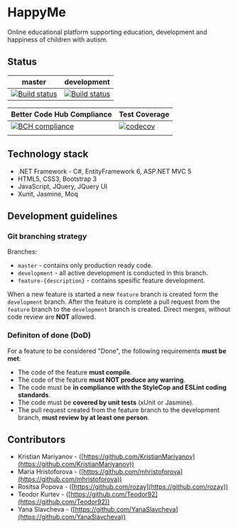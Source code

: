 # HappyMe

Online educational platform supporting education, development and happiness of children with autism.

## Status

| master                                                                                                                                                                 | development                                                                                                                                                                            |
|------------------------------------------------------------------------------------------------------------------------------------------------------------------------|----------------------------------------------------------------------------------------------------------------------------------------------------------------------------------------|
| [![Build status](https://ci.appveyor.com/api/projects/status/1l6uxwqf6g4mgs2e/branch/master?svg=true)](https://ci.appveyor.com/project/Teodor92/happyme/branch/master) | [![Build status](https://ci.appveyor.com/api/projects/status/8uejjiw2qv4ac4qu?svg=true)](https://ci.appveyor.com/project/Teodor92/happyme-i6axp) |

| Better Code Hub Compliance                                                                                    | Test Coverage |
|---------------------------------------------------------------------------------------------------------------|---------------|
| [![BCH compliance](https://bettercodehub.com/edge/badge/HappyMeBulgaria/HappyMe)](https://bettercodehub.com/) | [![codecov](https://codecov.io/gh/Teodor92/MoreDotNet/branch/master/graph/badge.svg)](https://codecov.io/gh/Teodor92/MoreDotNet)
           |

## Technology stack

* .NET Framework - C#, EntityFramework 6, ASP.NET MVC 5
* HTML5, CSS3, Bootstrap 3
* JavaScript, JQuery, JQuery UI
* Xunit, Jasmine, Moq

## Development guidelines

### Git branching strategy
Branches:
- `master` - contains only production ready code.
- `development` - all active development is conducted in this branch.
- `feature-{description}` - contains spesific feature development.

When a new feature is started a new `feature` branch is created form the `development` branch. After the feature is complete a pull request from the `feature` branch to the `development` branch is created. Direct merges, without code review are **NOT** allowed.

### Definiton of done (DoD)

For a feature to be considered "Done", the following requirements **must be met**:
- The code of the feature **must compile**.
- The code of the feature **must NOT produce any warring**.
- The code must be **in compliance with the StyleCop and ESLint coding standards**.
- The code must be **covered by unit tests** (xUnit or Jasmine).
- The pull request created from the feature branch to the development branch, **must review by at least one person**.

## Contributors

* Kristian Mariyanov - ([https://github.com/KristianMariyanov](https://github.com/KristianMariyanov))
* Maria Hristoforova - ([https://github.com/mhristoforova](https://github.com/mhristoforova))
* Rositsa Popova - ([https://github.com/rozay](https://github.com/rozay))
* Teodor Kurtev - ([https://github.com/Teodor92](https://github.com/Teodor92))
* Yana Slavcheva - ([https://github.com/YanaSlavcheva](https://github.com/YanaSlavcheva))
